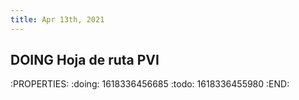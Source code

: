 ```yaml
---
title: Apr 13th, 2021
---
```


## DOING Hoja de ruta PVI
:PROPERTIES:
:doing: 1618336456685
:todo: 1618336455980
:END:
